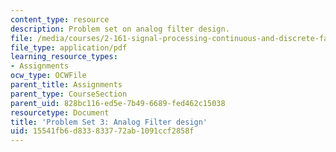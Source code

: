 ```yaml
---
content_type: resource
description: Problem set on analog filter design.
file: /media/courses/2-161-signal-processing-continuous-and-discrete-fall-2008/15541fb6d833833772ab1091ccf2858f_ps3.pdf
file_type: application/pdf
learning_resource_types:
- Assignments
ocw_type: OCWFile
parent_title: Assignments
parent_type: CourseSection
parent_uid: 828bc116-ed5e-7b49-6689-fed462c15038
resourcetype: Document
title: 'Problem Set 3: Analog Filter design'
uid: 15541fb6-d833-8337-72ab-1091ccf2858f
---
```

